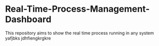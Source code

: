 # Real-Time-Process-Management-Dashboard
This repository aims to show the real time process running in any system
yafjbks
jdhfiengkrgkre
